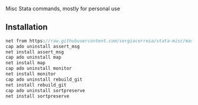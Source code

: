 Misc Stata commands, mostly for personal use

## Installation

```stata
net from https://raw.githubusercontent.com/sergiocorreia/stata-misc/master/
cap ado uninstall assert_msg
net install assert_msg
cap ado uninstall map
net install map
cap ado uninstall monitor
net install monitor
cap ado uninstall rebuild_git
net install rebuild_git
cap ado uninstall sortpreserve
net install sortpreserve
```
